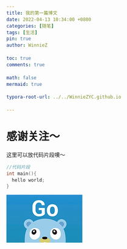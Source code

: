```yaml
---
title: 我的第一篇博文
date: 2022-04-13 10:34:00 +0800
categories: [随笔]
tags: [生活]
pin: true
author: WinnieZ

toc: true
comments: true

math: false
mermaid: true

typora-root-url: ../../WinnieZYC.github.io

---
```


# 感谢关注～ 


这里可以放代码片段噢～
```c++
//代码片段
int main(){
  hello world;
}
```

![pic3](/assets/blog_res/2022-04-13-first-post.assets/pic3.png)

